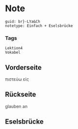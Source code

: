 # Note
```
guid: br}-LYa&Ch
notetype: Einfach + Eselsbrücke
```

### Tags
```
Lektion4
Vokabel
```

## Vorderseite
<span style="color: rgb(62, 62, 62);">πιστεύω εἰς</span>

## Rückseite
<span style="color: rgb(62, 62, 62);">glauben an</span>

## Eselsbrücke

